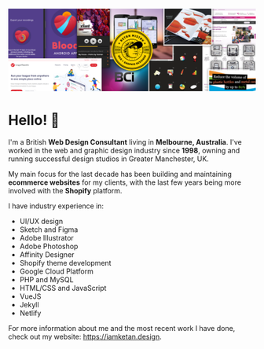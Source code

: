 ![Profile banner for Ketan Mistry](https://github.com/ketanmistry/ketanmistry/raw/main/iamketan_header@1.5x.png)

# Hello! 👋

I'm a British **Web Design Consultant** living in **Melbourne, Australia**. I've worked in the web and graphic design industry since **1998**, owning and running successful design studios in Greater Manchester, UK.

My main focus for the last decade has been building and maintaining **ecommerce websites** for my clients, with the last few years being more involved with the **Shopify** platform.

I have industry experience in:

- UI/UX design
- Sketch and Figma
- Adobe Illustrator
- Adobe Photoshop
- Affinity Designer
- Shopify theme development
- Google Cloud Platform
- PHP and MySQL
- HTML/CSS and JavaScript
- VueJS
- Jekyll
- Netlify

For more information about me and the most recent work I have done, check out my website: https://iamketan.design.
